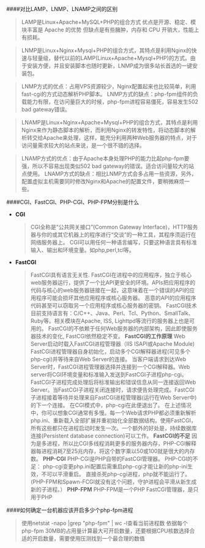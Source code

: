 ####对比LAMP、LNMP、LNAMP之间的区别

> LAMP是Linux+Apache+MySQL+PHP的组合方式
> 优点是开源、稳定、模块丰富是 Apache 的优势
> 但缺点是有些臃肿，内存和 CPU 开销大，性能上有损耗。

> LNMP是Linux+Nginx+Mysql+PHP的组合方式，其特点是利用Nginx的快速与轻量级，替代以前的LAMP(Linux+Apache+Mysql+PHP)的方式。由于安装方便，并且安装脚本也随时更新，LNMP成为很多站长首选的一键安装包。

> LNMP方式的优点：占用VPS资源较少，Nginx配置起来也比较简单，利用fast-cgi的方式动态解析PHP脚本。
> LNMP方式的缺点：php-fpm组件的负载能力有限，在访问量巨大的时候，php-fpm进程容易僵死，容易发生502 bad gateway错误。

> LNAMP是Linux+Nginx+Apache+Mysql+PHP的组合方式，其特点是利用Nginx来作为静态脚本的解析，而利用Nginx的转发特性，将动态脚本的解析转交给Apache来处理，这样，能充分利用两种Web服务器的特点，对于访问量需求较大的站点来说，是一个很不错的选择。

> LNAMP方式的优点：由于Apache本身处理PHP的能力比起php-fpm要强，所以不容易出现类似502 bad gateway的错误。适合访问量较大的站点使用。
> LNAMP方式的缺点：相比LNMP方式会多占用一些资源，另外，配置虚拟主机需要同时修改Nginx和Apache的配置文件，要稍微麻烦一些。

####CGI、FastCGI、PHP-CGI、PHP-FPM分别是什么

* **CGI**

  > CGI全称是“公共网关接口”(Common Gateway Interface)，HTTP服务器与你的或其它机器上的程序进行“交谈”的一种工具，其程序须运行在网络服务器上。
  > CGI可以用任何一种语言编写，只要这种语言具有标准输入、输出和环境变量。如php,perl,tcl等。

* **FastCGI**

  > FastCGI具有语言无关性.
  > FastCGI在进程中的应用程序，独立于核心web服务器运行，提供了一个比API更安全的环境。APIs把应用程序的代码与核心的web服务器链接在一起，这意味着在一个错误的API的应用程序可能会损坏其他应用程序或核心服务器。 恶意的API的应用程序代码甚至可以窃取另一个应用程序或核心服务器的密钥。
  > FastCGI技术目前支持语言有：C/C++、Java、Perl、Tcl、Python、SmallTalk、Ruby等。相关模块在Apache, ISS, Lighttpd等流行的服务器上也是可用的。
  > FastCGI的不依赖于任何Web服务器的内部架构，因此即使服务器技术的变化, FastCGI依然稳定不变。
  > **FastCGI的工作原理**
  > Web Server启动时载入FastCGI进程管理器（IIS ISAPI或Apache Module)
  > FastCGI进程管理器自身初始化，启动多个CGI解释器进程(可见多个php-cgi)并等待来自Web Server的连接。
  > 当客户端请求到达Web Server时，FastCGI进程管理器选择并连接到一个CGI解释器。Web server将CGI环境变量和标准输入发送到FastCGI子进程php-cgi。
  > FastCGI子进程完成处理后将标准输出和错误信息从同一连接返回Web Server。当FastCGI子进程关闭连接时，请求便告处理完成。FastCGI子进程接着等待并处理来自FastCGI进程管理器(运行在Web Server中)的下一个连接。 在CGI模式中，php-cgi在此便退出了。
  > 在上述情况中，你可以想象CGI通常有多慢。每一个Web请求PHP都必须重新解析php.ini、重新载入全部扩展并重初始化全部数据结构。使用FastCGI，所有这些都只在进程启动时发生一次。一个额外的好处是，持续数据库连接(Persistent database connection)可以工作。
  > **FastCGI的不足**
  > 因为是多进程，所以比CGI多线程消耗更多的服务器内存，PHP-CGI解释器每进程消耗7至25兆内存，将这个数字乘以50或100就是很大的内存数。
  > **PHP-CGI**
  > PHP-CGI是PHP自带的FastCGI管理器。
  > PHP-CGI的不足：
  > php-cgi变更php.ini配置后需重启php-cgi才能让新的php-ini生效，不可以平滑重启。
  > 直接杀死php-cgi进程，php就不能运行了。(PHP-FPM和Spawn-FCGI就没有这个问题，守护进程会平滑从新生成新的子进程。）
  > **PHP-FPM**
  > PHP-FPM是一个PHP FastCGI管理器，是只用于PHP

####如何确定一台机器应该开启多少个php-fpm进程

>使用netstat -napo |grep "php-fpm" | wc -l查看当前进程数
>依据每个php-fpm 30MB的占用量计算最大可开启数量，还要根据CPU核数选择合适的开启数量，需要使用压测找到一个最合理的数值